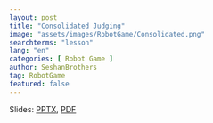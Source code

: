 ```yaml
---
layout: post
title: "Consolidated Judging"
image: "assets/images/RobotGame/Consolidated.png"
searchterms: "lesson"
lang: "en"
categories: [ Robot Game ]
author: SeshanBrothers
tag: RobotGame
featured: false
---
```




Slides: <a href="/translations/en-us/RobotGame/ConsolidatedJudging.pptx">PPTX</a>, <a href="/translations/en-us/RobotGame/ConsolidatedJudging.pdf">PDF </a>
